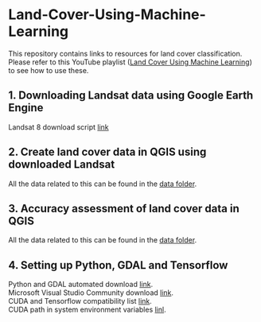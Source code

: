 # Land-Cover-Using-Machine-Learning
This repository contains links to resources for land cover classification. Please refer to this YouTube playlist ([Land Cover Using Machine Learning](https://youtube.com/playlist?list=PL5VtL7Y4tgIl_wNWdus4_CwWvmdKCH7bz)) to see how to use these. <br/>

## 1. Downloading Landsat data using Google Earth Engine<br/>
Landsat 8 download script [link](https://code.earthengine.google.com/c58ecc2eb008b710aa6a16dc827beaca)<br/>

## 2. Create land cover data in QGIS using downloaded Landsat<br/>
All the data related to this can be found in the [data folder](./Data/Video_2).<br/>

## 3. Accuracy assessment of land cover data in QGIS<br/>
All the data related to this can be found in the [data folder](./Data/Video_3).<br/>

## 4. Setting up Python, GDAL and Tensorflow<br/>
Python and GDAL automated download [link](https://towardsdatascience.com/python-and-gdal-installation-automated-for-windows-10-f22686595447).<br/>
Microsoft Visual Studio Community download [link](https://visualstudio.microsoft.com/vs/older-downloads/).<br/>
CUDA and Tensorflow compatibility list [link](https://www.tensorflow.org/install/source_windows).<br/>
CUDA path in system environment variables [linl](https://www.tensorflow.org/install/gpu).<br/>
